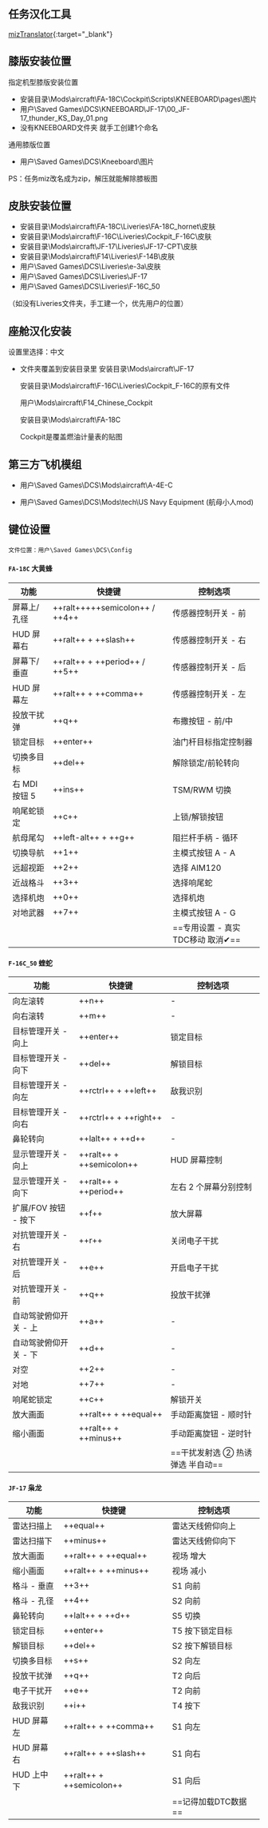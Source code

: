 ##  任务汉化工具

[mizTranslator](https://www.digitalcombatsimulator.com/cn/files/3311465/){:target="_blank"}  

## 膝版安装位置
指定机型膝版安装位置
 
* 安装目录\Mods\aircraft\FA-18C\Cockpit\Scripts\KNEEBOARD\pages\图片
* 用户\Saved Games\DCS\KNEEBOARD\JF-17\00_JF-17_thunder_KS_Day_01.png
* 没有KNEEBOARD文件夹  就手工创建1个命名

通用膝版位置

* 用户\Saved Games\DCS\Kneeboard\图片

PS：任务miz改名成为zip，解压就能解除膝板图

## 皮肤安装位置
*  安装目录\Mods\aircraft\FA-18C\Liveries\FA-18C_hornet\皮肤
* 安装目录\Mods\aircraft\F-16C\Liveries\Cockpit_F-16C\皮肤
* 安装目录\Mods\aircraft\JF-17\Liveries\JF-17-CPT\皮肤
* 安装目录\Mods\aircraft\F14\Liveries\F-14B\皮肤
* 用户\Saved Games\DCS\Liveries\e-3a\皮肤
* 用户\Saved Games\DCS\Liveries\JF-17
* 用户\Saved Games\DCS\Liveries\F-16C_50

（如没有Liveries文件夹，手工建一个，优先用户的位置）

## 座舱汉化安装
设置里选择：中文   

* 文件夹覆盖到安装目录里 安装目录\Mods\aircraft\JF-17 

     安装目录\Mods\aircraft\F-16C\Liveries\Cockpit_F-16C的原有文件

     用户\Mods\aircraft\F14_Chinese_Cockpit

     安装目录\Mods\aircraft\FA-18C

     Cockpit是覆盖燃油计量表的贴图

## 第三方飞机模组

*  用户\Saved Games\DCS\Mods\aircraft\A-4E-C

*  用户\Saved Games\DCS\Mods\tech\US Navy Equipment   (航母小人mod)

## 键位设置

`文件位置：用户\Saved Games\DCS\Config`

#### `FA-18C` 大黄蜂

| 功能 | 快捷键                              | 控制选项                    |
| --- |----------------------------------|-------------------------|
| 屏幕上/孔径 | ++ralt+++++semicolon++  /  ++4++ | 传感器控制开关 - 前             |
| HUD 屏幕右 | ++ralt++ + ++slash++             | 传感器控制开关 - 右             |
| 屏幕下/垂直 | ++ralt++ + ++period++  /  ++5++  | 传感器控制开关 - 后             |
| HUD 屏幕左 | ++ralt++ + ++comma++             | 传感器控制开关 - 左             |
| 投放干扰弹 | ++q++                            | 布撒按钮 - 前/中              |
| 锁定目标 | ++enter++                        | 油门杆目标指定控制器              |
| 切换多目标 | ++del++                          | 解除锁定/前轮转向               |
| 右 MDI 按钮 5 | ++ins++                          | TSM/RWM 切换              |
| 响尾蛇锁定 | ++c++                            | 上锁/解锁按钮                 |
| 航母尾勾 | ++left-alt++ + ++g++             | 阻拦杆手柄 - 循环              |
| 切换导航 | ++1++                            | 主模式按钮 A - A             |
| 远超视距 | ++2++                            | 选择 AIM120               |
| 近战格斗 | ++3++                            | 选择响尾蛇                   |
| 选择机炮 | ++0++                            | 选择机炮                    |
| 对地武器 | ++7++                            | 主模式按钮 A - G             |
||                                  | ==专用设置 - 真实TDC移动 取消✔== |
    

#### `F-16C_50` 蝰蛇

| 功能 | 快捷键                      | 控制选项                 |
| --- |--------------------------|----------------------|
| 向左滚转 | ++n++                    | -                    |
| 向右滚转 | ++m++                    | -                    |
| 目标管理开关 - 向上 | ++enter++                | 锁定目标                 |
| 目标管理开关 - 向下 | ++del++                  | 解锁目标                 |
| 目标管理开关 - 向左 | ++rctrl++ + ++left++     | 敌我识别                 |
| 目标管理开关 - 向右 | ++rctrl++ + ++right++    | -                    |
| 鼻轮转向 | ++lalt++ + ++d++         | -                    |
| 显示管理开关 - 向上 | ++ralt++ + ++semicolon++ | HUD 屏幕控制             |
| 显示管理开关 - 向下 | ++ralt++ + ++period++    | 左右 2 个屏幕分别控制         |
| 扩展/FOV 按钮 - 按下 | ++f++                    | 放大屏幕                 |
| 对抗管理开关 - 右 | ++r++                    | 关闭电子干扰               |
| 对抗管理开关 - 后 | ++e++                    | 开启电子干扰               |
| 对抗管理开关 - 前 | ++q++                    | 投放干扰弹                |
| 自动驾驶俯仰开关 - 上 | ++a++                    | -                    |
| 自动驾驶俯仰开关 - 下 | ++d++                    | -                    |
| 对空 | ++2++                    | -                    |
| 对地 | ++7++                    | -                    |
| 响尾蛇锁定 | ++c++                    | 解锁开关                 |
| 放大画面 | ++ralt++ + ++equal++    | 手动距离旋钮 - 顺时针         |
| 缩小画面 | ++ralt++ + ++minus++         | 手动距离旋钮 - 逆时针         |
|     |                          | ==干扰发射选 ② 热诱弹选 半自动== |


#### `JF-17`  枭龙

| 功能 | 快捷键                  | 控制选项          |
| --- |----------------------|---------------|
| 雷达扫描上 | ++equal++            | 雷达天线俯仰向上      |
| 雷达扫描下 | ++minus++            | 雷达天线俯仰向下      |
| 放大画面 | ++ralt++ + ++equal++ | 视场 增大         |
| 缩小画面 | ++ralt++ + ++minus++ | 视场 减小         |
| 格斗 - 垂直 | ++3++                | S1 向前         |
| 格斗 - 孔径 | ++4++                | S2 向前         |
| 鼻轮转向 | ++lalt++ + ++d++     | S5 切换         |
| 锁定目标 | ++enter++            | T5 按下锁定目标     |
| 解锁目标 | ++del++              | S2 按下解锁目标     |
| 切换多目标 | ++s++                | S2 向左         |
| 投放干扰弹 | ++q++                | T2 向后         |
| 电子干扰开 | ++e++                | T2 向前         |
| 敌我识别 | ++i++                | T4 按下         |
| HUD 屏幕左 | ++ralt++ + ++comma++ | S1 向左         |
| HUD 屏幕右 | ++ralt++ + ++slash++ | S1 向右         |
| HUD 上中下 |  ++ralt++ + ++semicolon++   | S1 向后         |
|         |                      | ==记得加载DTC数据== |
    
